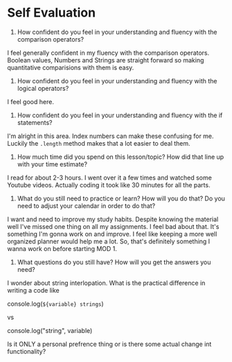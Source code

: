 # Self Evaluation

1. How confident do you feel in your understanding and fluency with the comparison operators?

I feel generally confident in my fluency with the comparison operators. Boolean values, Numbers and Strings are straight forward so making quantitative comparisions with them is easy.

1. How confident do you feel in your understanding and fluency with the logical operators?

 I feel good here. 

1. How confident do you feel in your understanding and fluency with the if statements?

I'm alright in this area. Index numbers can make these confusing for me. Luckily the `.length` method makes that a lot easier to deal them.

1. How much time did you spend on this lesson/topic? How did that line up with your time estimate?

I read for about 2-3 hours. I went over it a few times and watched some Youtube videos. Actually coding it took like 30 minutes for all the parts. 

1. What do you still need to practice or learn? How will you do that? Do you need to adjust your calendar in order to do that?

I want and need to improve my study habits. Despite knowing the material well I've missed one thing on all my assignments. I feel bad about that. It's something I'm gonna work on and improve. I feel like keeping a more well organized planner would help me a lot. So, that's definitely something I wanna work on before starting MOD 1. 

1. What questions do you still have? How will you get the answers you need?

I wonder about string interlopation. What is the practical difference in writing a code like 

console.log(`${variable} strings`)

vs 

console.log("string", variable)

Is it ONLY a personal prefrence thing or is there some actual change int functionality?